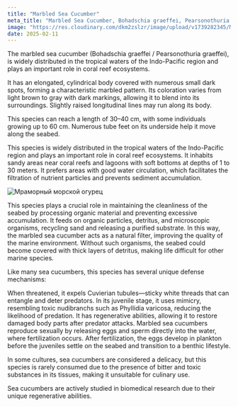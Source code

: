 ```yaml
---
title: "Marbled Sea Cucumber"
meta_title: "Marbled Sea Cucumber, Bohadschia graeffei, Pearsonothuria graeffei"
image: "https://res.cloudinary.com/dkm2zslzr/image/upload/v1739282345/Marbled_Sea_Cucumber_o2q4mq.png"
date: 2025-02-11
---
```


The marbled sea cucumber (Bohadschia graeffei / Pearsonothuria graeffei), is widely distributed in the tropical waters of the Indo-Pacific region and plays an important role in coral reef ecosystems.

It has an elongated, cylindrical body covered with numerous small dark spots, forming a characteristic marbled pattern. Its coloration varies from light brown to gray with dark markings, allowing it to blend into its surroundings. Slightly raised longitudinal lines may run along its body.

This species can reach a length of 30–40 cm, with some individuals growing up to 60 cm. Numerous tube feet on its underside help it move along the seabed.

This species is widely distributed in the tropical waters of the Indo-Pacific region and plays an important role in coral reef ecosystems. It inhabits sandy areas near coral reefs and lagoons with soft bottoms at depths of 1 to 30 meters. It prefers areas with good water circulation, which facilitates the filtration of nutrient particles and prevents sediment accumulation.

![Мраморный морской огурец](https://res.cloudinary.com/dkm2zslzr/image/upload/v1739286536/Marbled-Sea-Cucumber-2_wrrxys.png "Мраморный морской огурец")

This species plays a crucial role in maintaining the cleanliness of the seabed by processing organic material and preventing excessive accumulation. It feeds on organic particles, detritus, and microscopic organisms, recycling sand and releasing a purified substrate. In this way, the marbled sea cucumber acts as a natural filter, improving the quality of the marine environment. Without such organisms, the seabed could become covered with thick layers of detritus, making life difficult for other marine species.

Like many sea cucumbers, this species has several unique defense mechanisms:

When threatened, it expels Cuvierian tubules—sticky white threads that can entangle and deter predators.
In its juvenile stage, it uses mimicry, resembling toxic nudibranchs such as Phyllidia varicosa, reducing the likelihood of predation.
It has regenerative abilities, allowing it to restore damaged body parts after predator attacks.
Marbled sea cucumbers reproduce sexually by releasing eggs and sperm directly into the water, where fertilization occurs. After fertilization, the eggs develop in plankton before the juveniles settle on the seabed and transition to a benthic lifestyle.

In some cultures, sea cucumbers are considered a delicacy, but this species is rarely consumed due to the presence of bitter and toxic substances in its tissues, making it unsuitable for culinary use.

Sea cucumbers are actively studied in biomedical research due to their unique regenerative abilities.
